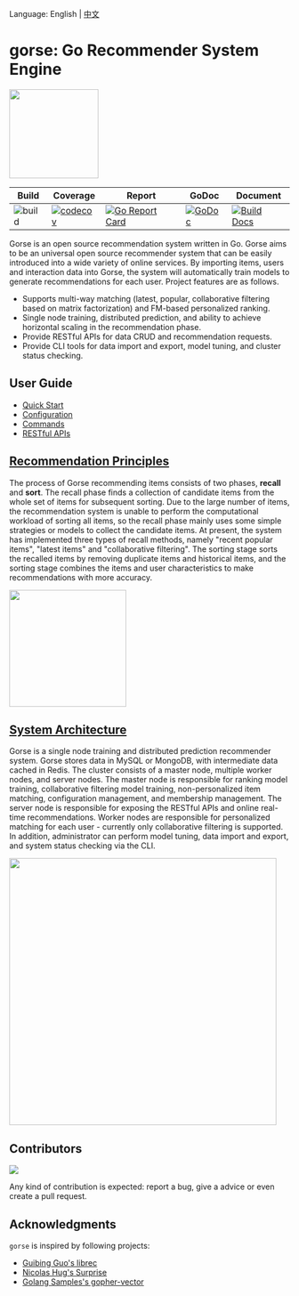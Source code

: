 Language: English | [中文](https://github.com/zhenghaoz/gorse/blob/master/README.zh-cn.md)

# gorse: Go Recommender System Engine

<img width=160 src="https://gorse.io/zh/docs/img/gorse.png"/>

| Build | Coverage | Report | GoDoc | Document |
|---|---|---|---|---|
| ![build](https://github.com/zhenghaoz/gorse/workflows/build/badge.svg) | [![codecov](https://codecov.io/gh/zhenghaoz/gorse/branch/master/graph/badge.svg)](https://codecov.io/gh/zhenghaoz/gorse) | [![Go Report Card](https://goreportcard.com/badge/github.com/zhenghaoz/gorse)](https://goreportcard.com/report/github.com/zhenghaoz/gorse) | [![GoDoc](https://godoc.org/github.com/zhenghaoz/gorse?status.svg)](https://godoc.org/github.com/zhenghaoz/gorse) | [![Build Docs](https://github.com/gorse-io/gorse-io.github.io/actions/workflows/build_docs.yml/badge.svg)](https://gorse.io/en/docs/) |

Gorse is an open source recommendation system written in Go. Gorse aims to be an universal open source recommender system that can be easily introduced into a wide variety of online services. By importing items, users and interaction data into Gorse, the system will automatically train models to generate recommendations for each user. Project features are as follows.

- Supports multi-way matching (latest, popular, collaborative filtering based on matrix factorization) and FM-based personalized ranking.
- Single node training, distributed prediction, and ability to achieve horizontal scaling in the recommendation phase.
- Provide RESTful APIs for data CRUD and recommendation requests.
- Provide CLI tools for data import and export, model tuning, and cluster status checking.

## User Guide

- [Quick Start](https://gorse.io/en/docs/chapter_2.html)
- [Configuration](https://gorse.io/en/docs/ch02-01-config.html)
- [Commands](https://gorse.io/en/docs/ch02-02-command.html)
- [RESTful APIs](https://gorse.io/en/docs/ch02-03-api.html)

## [Recommendation Principles](https://gorse.io/en/docs/ch01-01-principle.html)

The process of Gorse recommending items consists of two phases, **recall** and **sort**. The recall phase finds a collection of candidate items from the whole set of items for subsequent sorting. Due to the large number of items, the recommendation system is unable to perform the computational workload of sorting all items, so the recall phase mainly uses some simple strategies or models to collect the candidate items. At present, the system has implemented three types of recall methods, namely "recent popular items", "latest items" and "collaborative filtering". The sorting stage sorts the recalled items by removing duplicate items and historical items, and the sorting stage combines the items and user characteristics to make recommendations with more accuracy.

<img width=210 src="https://gorse.io/en/docs/img/dataflow.png"/>

## [System Architecture](https://gorse.io/en/docs/ch01-02-architect.html)

Gorse is a single node training and distributed prediction recommender system. Gorse stores data in MySQL or MongoDB, with intermediate data cached in Redis. The cluster consists of a master node, multiple worker nodes, and server nodes. The master node is responsible for ranking model training, collaborative filtering model training, non-personalized item matching, configuration management, and membership management. The server node is responsible for exposing the RESTful APIs and online real-time recommendations. Worker nodes are responsible for personalized matching for each user - currently only collaborative filtering is supported. In addition, administrator can perform model tuning, data import and export, and system status checking via the CLI.

<img width=480 src="https://gorse.io/en/docs/img/arch.png"/>

## Contributors

<a href="https://github.com/zhenghaoz/gorse/graphs/contributors">
  <img src="https://contrib.rocks/image?repo=zhenghaoz/gorse" />
</a>

Any kind of contribution is expected: report a bug, give a advice or even create a pull request.

## Acknowledgments

`gorse` is inspired by following projects:

- [Guibing Guo's librec](https://github.com/guoguibing/librec)
- [Nicolas Hug's Surprise](https://github.com/NicolasHug/Surprise)
- [Golang Samples's gopher-vector](https://github.com/golang-samples/gopher-vector)
